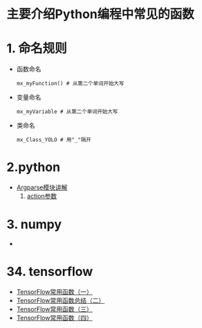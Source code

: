 主要介绍Python编程中常见的函数
=========================
# 1. 命名规则
* 函数命名  
    ````
    mx_myFunction() # 从第二个单词开始大写
    ````
* 变量命名  
    ````
    mx_myVariable # 从第二个单词开始大写
    ````
* 类命名  
    ````
    mx_Class_YOLO # 用"_"隔开
    ````
# 2.python  
* [Argparse模块讲解](https://www.jianshu.com/p/00425f6c0936)  
    1. [action参数](https://blog.csdn.net/drievn/article/details/70821188)

# 3. numpy
* 
# 34. tensorflow
* [TensorFlow常用函数（一）](https://blog.csdn.net/MOU_IT/article/details/79899627)
* [TensorFlow常用函数总结（二）](https://blog.csdn.net/mou_it/article/details/82083984)
* [TensorFlow常用函数（三）](https://blog.csdn.net/MOU_IT/article/details/82808052)
* [TensorFlow常用函数（四）](https://blog.csdn.net/MOU_IT/article/details/82916140)